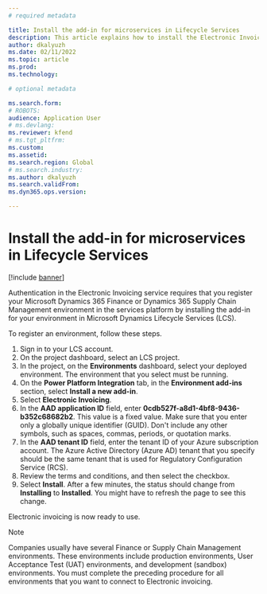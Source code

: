 ```yaml
---
# required metadata

title: Install the add-in for microservices in Lifecycle Services
description: This article explains how to install the Electronic Invoicing add-in in Microsoft Dynamics Lifecycle Services (LCS).
author: dkalyuzh
ms.date: 02/11/2022
ms.topic: article
ms.prod: 
ms.technology: 

# optional metadata

ms.search.form: 
# ROBOTS: 
audience: Application User
# ms.devlang: 
ms.reviewer: kfend
# ms.tgt_pltfrm: 
ms.custom: 
ms.assetid: 
ms.search.region: Global
# ms.search.industry: 
ms.author: dkalyuzh
ms.search.validFrom: 
ms.dyn365.ops.version: 

---
```


# Install the add-in for microservices in Lifecycle Services

[!include [banner](../includes/banner.md)]

Authentication in the Electronic Invoicing service requires that you register your Microsoft Dynamics 365 Finance or Dynamics 365 Supply Chain Management environment in the services platform by installing the add-in for your environment in Microsoft Dynamics Lifecycle Services (LCS).

To register an environment, follow these steps.

1. Sign in to your LCS account.
2. On the project dashboard, select an LCS project.
2. In the project, on the **Environments** dashboard, select your deployed environment. The environment that you select must be running.
3. On the **Power Platform Integration** tab, in the **Environment add-ins** section, select **Install a new add-in**.
4. Select **Electronic Invoicing**.
5. In the **AAD application ID** field, enter **0cdb527f-a8d1-4bf8-9436-b352c68682b2**. This value is a fixed value. Make sure that you enter only a globally unique identifier (GUID). Don't include any other symbols, such as spaces, commas, periods, or quotation marks.
6. In the **AAD tenant ID** field, enter the tenant ID of your Azure subscription account. The Azure Active Directory (Azure AD) tenant that you specify should be the same tenant that is used for Regulatory Configuration Service (RCS).
7. Review the terms and conditions, and then select the checkbox.
8. Select **Install**. After a few minutes, the status should change from **Installing** to **Installed**. You might have to refresh the page to see this change.

Electronic invoicing is now ready to use.

> [!NOTE]
> Companies usually have several Finance or Supply Chain Management environments. These environments include production environments, User Acceptance Test (UAT) environments, and development (sandbox) environments. You must complete the preceding procedure for all environments that you want to connect to Electronic invoicing.
